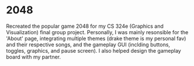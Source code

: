 # 2048
Recreated the popular game 2048 for my CS 324e (Graphics and Visualization) final group project. Personally, I was mainly resonsible for the 'About' page, integrating multiple themes (drake theme is my personal fav) and their respective songs, and the gameplay GUI (inclding buttons, toggles, graphics, and pause screen). I also helped design the gameplay board with my partner. 
